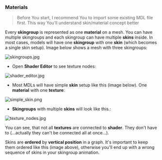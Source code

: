 ### Materials ###

> Before You start, I recommend You to import some existing MDL file first. This way You'll understand skin/material concept better

Every **skingroup** is represented as one **material** on a mesh. You can have multiple skingroups and each skingroup can have multiple **skins** inside. 
In most cases, models will have one **skingroup** with one **skin** (which becomes a single skin setup). Image below shows a mesh with three skingroups:

![skingroups.jpg](https://bitbucket.org/repo/p4Gp9Be/images/2851408010-skingroups.jpg)

* Open **Shader Editor** to see texture nodes:

![shader_editor.jpg](https://bitbucket.org/repo/p4Gp9Be/images/1707115052-shader_editor.jpg)

* Most MDLs will have simple **skin** setup like this (image below). One **material** with one **texture**:

![simple_skin.png](https://bitbucket.org/repo/p4Gp9Be/images/2498824400-simple_skin.png)

* **Skingroups** with multiple **skins** will look like this.:

![texture_nodes.jpg](https://bitbucket.org/repo/p4Gp9Be/images/1214163151-texture_nodes.jpg)

You can see, that not all **textures** are connected to **shader**. They don't have to (...actually they can't be connected all at once...).

Skins are **ordered** by **vertical position** in a graph. It's important to keep them ordered like this (image above), otherwise you'll end up with a wrong sequence of skins in your skingroup animation.